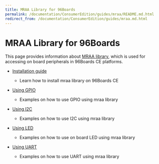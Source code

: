 ```yaml
---
title: MRAA Library for 96Boards
permalink: /documentation/ConsumerEdition/guides/mraa/README.md.html
redirect_from: /documentation/ConsumerEdition/guides/mraa.md.html
---
```

# MRAA Library for 96Boards

This page provides information about [MRAA library](https://github.com/intel-iot-devkit/mraa), which is used for accessing on board
peripherals in 96Boards CE platforms.

- [Installation guide](install.md)
   - Learn how to install mraa library on 96Boards CE

- [Using GPIO](gpio/)
   - Examples on how to use GPIO using mraa library

- [Using I2C](i2c/)
   - Examples on how to use I2C using mraa library

- [Using LED](led/)
   - Examples on how to use on board LED using mraa library

- [Using UART](uart/)
   - Examples on how to use UART using mraa library
